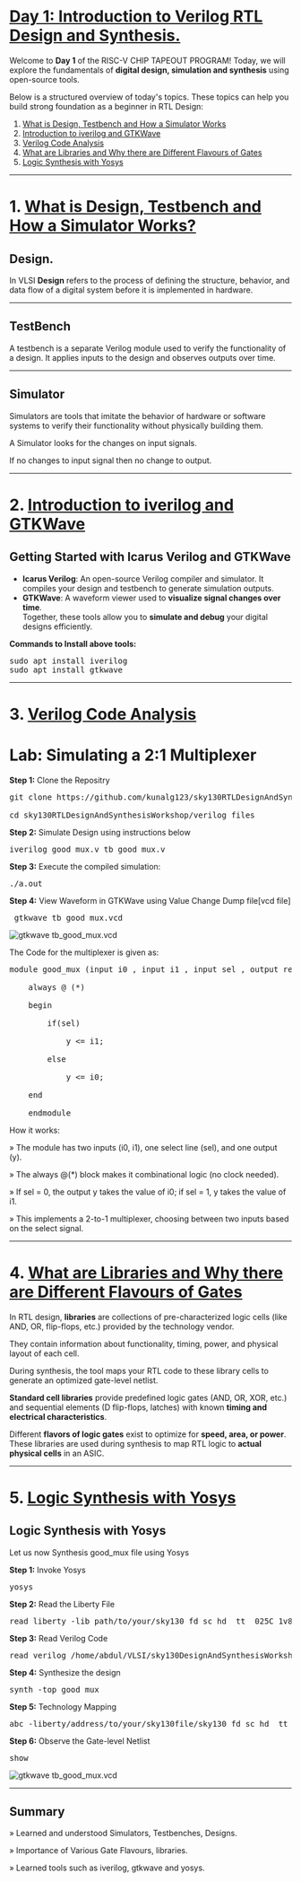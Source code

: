 
# [Day 1: Introduction to Verilog RTL Design and Synthesis.](#Day1-Introduction-to-Verilog-RTL-Design-and-Synthesis.)

Welcome to **Day 1** of the RISC-V CHIP TAPEOUT PROGRAM! Today, we will explore the fundamentals of **digital design, simulation and synthesis** using open-source tools.  

Below is a structured overview of today's topics. These topics can help you build strong foundation as a beginner in RTL Design:

1. [What is Design, Testbench and How a Simulator Works](#how-a-simulator-works)  
2. [Introduction to iverilog and GTKWave](#designing-rtl-circuits)  
3. [Verilog Code Analysis](#testbenches-and-verification)  
4. [What are Libraries and Why there are Different Flavours of Gates](#getting-started-with-icarus-verilog-and-gtkwave)  
5. [Logic Synthesis with Yosys](#logic-synthesis-with-yosys)  

---
# 1. [What is Design, Testbench and How a Simulator Works?](#how-a-simulator-works)
## Design.

In VLSI **Design** refers to the process of defining the structure, behavior, and data flow of a digital system before it is implemented in hardware.

---

## TestBench

A testbench is a separate Verilog module used to verify the functionality of a design.
It applies inputs to the design and observes outputs over time.

---
## Simulator

Simulators are tools that imitate the behavior of hardware or software systems to verify their functionality without physically building them.

A Simulator looks for the changes on input signals.

If no changes to input signal then no change to output.

---
# 2. [Introduction to iverilog and GTKWave](#designing-rtl-circuits)
## Getting Started with Icarus Verilog and GTKWave

- **Icarus Verilog**: An open-source Verilog compiler and simulator. It compiles your design and testbench to generate simulation outputs.  
- **GTKWave**: A waveform viewer used to **visualize signal changes over time**.  
Together, these tools allow you to **simulate and debug** your digital designs efficiently.

**Commands to Install above tools:**

<pre>sudo apt install iverilog
sudo apt install gtkwave</pre>


---
# 3. [Verilog Code Analysis](#testbenches-and-verification)

# Lab: Simulating a 2:1 Multiplexer 
**Step 1:** Clone the Repositry

<pre>git clone https://github.com/kunalg123/sky130RTLDesignAndSynthesisWorkshop.git

cd sky130RTLDesignAndSynthesisWorkshop/verilog_files</pre>


**Step 2:** Simulate Design using instructions below


<pre>iverilog good_mux.v tb_good_mux.v</pre>

**Step 3:** Execute the compiled simulation:
<pre>./a.out</pre>

**Step 4:** View Waveform in GTKWave using Value Change Dump file[vcd file]

<pre> gtkwave tb_good_mux.vcd </pre>

![gtkwave tb_good_mux.vcd](https://github.com/abdul07azeem/VSD-RISC-V-CHIP-TAPEOUT-WEEK1/blob/3b3cdf4f7178037fade82084c8b7279920b6dc84/Day1/good_mux%20day01%20yosys.png)

The Code for the multiplexer is given as:


   <pre>module good_mux (input i0 , input i1 , input sel , output reg y);
   
	always @ (*)
	
	begin

		if(sel)
		
			y <= i1;
			
		else 
		
			y <= i0;
			
	end
	
	endmodule </pre>

		
  How it works:
  
 » The module has two inputs (i0, i1), one select line (sel), and one output (y).
 
 »  The always @(*) block makes it combinational logic (no clock needed).
 
 » If sel = 0, the output y takes the value of i0; if sel = 1, y takes the value of i1.
 
 » This implements a 2-to-1 multiplexer, choosing between two inputs based on the select signal.
	
---

# 4. [What are Libraries and Why there are Different Flavours of Gates](#getting-started-with-icarus-verilog-and-gtkwave)

In RTL design, **libraries** are collections of pre-characterized logic cells (like AND, OR, flip-flops, etc.) provided by the technology vendor.

They contain information about functionality, timing, power, and physical layout of each cell.

During synthesis, the tool maps your RTL code to these library cells to generate an optimized gate-level netlist.


**Standard cell libraries** provide predefined logic gates (AND, OR, XOR, etc.) and sequential elements (D flip-flops, latches) with known **timing and electrical characteristics**.  

Different **flavors of logic gates** exist to optimize for **speed, area, or power**. These libraries are used during synthesis to map RTL logic to **actual physical cells** in an ASIC.

---


# 5. [Logic Synthesis with Yosys](#logic-synthesis-with-yosys) 

## Logic Synthesis with Yosys

Let us now Synthesis good_mux file using Yosys

**Step 1:** Invoke Yosys

<pre>yosys</pre>

**Step 2:** Read the Liberty File

<pre>read_liberty -lib path/to/your/sky130_fd_sc_hd__tt__025C_1v80.lib</pre>

**Step 3:** Read Verilog Code

<pre>read_verilog /home/abdul/VLSI/sky130DesignAndSynthesisWorkshop/verilog_files/good|_mux.v</pre>

**Step 4:** Synthesize the design

<pre>synth -top good_mux</pre>

**Step 5:** Technology Mapping

<pre>abc -liberty/address/to/your/sky130file/sky130_fd_sc_hd__tt__025C_1v80.lib</pre>

**Step 6:** Observe the Gate-level Netlist

<pre>show </pre>

![gtkwave tb_good_mux.vcd](https://github.com/abdul07azeem/VSD-RISC-V-CHIP-TAPEOUT-WEEK1/blob/3b3cdf4f7178037fade82084c8b7279920b6dc84/Day1/good_mux.v.png)

---
## Summary
 »  Learned and understood Simulators, Testbenches, Designs.
 
 » Importance of Various Gate Flavours, libraries.
 
 » Learned tools such as iverilog, gtkwave and yosys.


